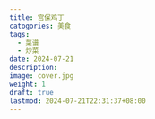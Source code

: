 ```yaml
---
title: 宫保鸡丁
catogories: 美食
tags:
  - 菜谱
  - 炒菜
date: 2024-07-21
description: 
image: cover.jpg
weight: 1
draft: true
lastmod: 2024-07-21T22:31:37+08:00
---
```

